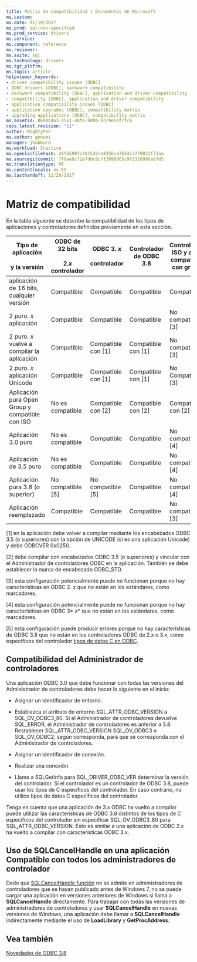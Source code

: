 ```yaml
---
title: Matriz de compatibilidad | Documentos de Microsoft
ms.custom: 
ms.date: 01/19/2017
ms.prod: sql-non-specified
ms.prod_service: drivers
ms.service: 
ms.component: reference
ms.reviewer: 
ms.suite: sql
ms.technology: drivers
ms.tgt_pltfrm: 
ms.topic: article
helpviewer_keywords:
- driver compatibility issues [ODBC]
- ODBC drivers [ODBC], backward compatibility
- backward compatibility [ODBC], application and driver compatibility
- compatibility [ODBC], application and driver compatibility
- application compatibility issues [ODBC]
- application upgrades [ODBC], compatibility matrix
- upgrading applications [ODBC], compatibility matrix
ms.assetid: 0690b463-15a1-48fa-9d0b-9cc9e5bf7fc6
caps.latest.revision: "11"
author: MightyPen
ms.author: genemi
manager: jhubbard
ms.workload: Inactive
ms.openlocfilehash: 26f6b907cf81545ce8356ca7654c3779833f73aa
ms.sourcegitcommit: 7f8aebc72e7d0c8cff3990865c9f1316996a67d5
ms.translationtype: MT
ms.contentlocale: es-ES
ms.lasthandoff: 11/20/2017
---
```

# <a name="compatibility-matrix"></a>Matriz de compatibilidad
En la tabla siguiente se describe la compatibilidad de los tipos de aplicaciones y controladores definidos previamente en esta sección.  
  
|Tipo de aplicación<br /><br /> y la versión|ODBC de 32 bits<br /><br /> 2.*x* controlador|ODBC 3. *x*<br /><br /> controlador|Controlador de ODBC 3.8|Controlador ISO y abra compatible con grupo|  
|--------------------------------------|-----------------------------------|---------------------------|---------------------|-----------------------------------------|  
|aplicación de 16 bits, cualquier versión|Compatible|Compatible|Compatible|Compatible|  
|2 puro. *x* aplicación|Compatible|Compatible|Compatible|No compatible [3]|  
|2 puro. *x* vuelve a compilar la aplicación|Compatible|Compatible con [1]|Compatible con [1]|No compatible [3]|  
|2 puro. *x* aplicación Unicode|Compatible|Compatible con [1]|Compatible con [1]|No Compatible [3]|  
|Aplicación pura Open Group y compatible con ISO|No es compatible|Compatible con [2]|Compatible con [2]|Compatible con [2]|  
|Aplicación 3.0 puro|No es compatible|Compatible|Compatible|No compatible [4]|  
|Aplicación de 3,5 puro|No es compatible|Compatible|Compatible|No compatible [4]|  
|Aplicación pura 3.8 (o superior)|No compatible [5]|No compatible [5]|Compatible|No compatible [4]|  
|Aplicación reemplazado|Compatible|Compatible|Compatible|No compatible [3]|  
  
 [1] en la aplicación debe volver a compilar mediante los encabezados ODBC 3.5 (o superiores) con la opción de UNICODE (si es una aplicación Unicode) y debe ODBCVER 0x0250.  
  
 [2] debe compilar con encabezados ODBC 3.5 (o superiores) y vincular con el Administrador de controladores ODBC en la aplicación. También se debe establecer la marca de encabezado ODBC_STD.  
  
 [3] esta configuración potencialmente puede no funcionan porque no hay características en ODBC 2. *x* que no están en los estándares, como marcadores.  
  
 [4] esta configuración potencialmente puede no funcionan porque no hay características en ODBC 3*.x* que no están en los estándares, como marcadores.  
  
 [5] esta configuración puede producir errores porque no hay características de ODBC 3.8 que no están en los controladores ODBC de 2.x o 3.x, como específicos del controlador [tipos de datos C en ODBC](../../../odbc/reference/develop-app/c-data-types-in-odbc.md).  
  
## <a name="driver-manager-compatibility"></a>Compatibilidad del Administrador de controladores  
 Una aplicación ODBC 3.0 que debe funcionar con todas las versiones del Administrador de controladores debe hacer lo siguiente en el inicio:  
  
-   Asignar un identificador de entorno.  
  
-   Establezca el atributo de entorno SQL_ATTR_ODBC_VERSION a SQL_OV_ODBC3_80. Si el Administrador de controladores devuelve SQL_ERROR, el Administrador de controladores es anterior a 3.8. Restablecer SQL_ATTR_ODBC_VERSION SQL_OV_ODBC3 o SQL_OV_ODBC2, según corresponda, para que se corresponda con el Administrador de controladores.  
  
-   Asignar un identificador de conexión.  
  
-   Realizar una conexión.  
  
-   Llame a SQLGetInfo para SQL_DRIVER_ODBC_VER determinar la versión del controlador. Si el controlador es un controlador de ODBC 3.8, puede usar los tipos de C específicos del controlador. En caso contrario, no utilice tipos de datos C específicos del controlador.  
  
 Tenga en cuenta que una aplicación de 3.x ODBC ha vuelto a compilar puede utilizar las características de ODBC 3.8 distintos de los tipos de C específicos del controlador sin especificar SQL_OV_ODBC3_80 para SQL_ATTR_ODBC_VERSION. Esto es similar a una aplicación de ODBC 2.x ha vuelto a compilar con características ODBC 3.x.  
  
## <a name="using-sqlcancelhandle-in-an-application-compatible-with-all-driver-managers"></a>Uso de SQLCancelHandle en una aplicación Compatible con todos los administradores de controlador  
 Dado que [SQLCancelHandle función](../../../odbc/reference/syntax/sqlcancelhandle-function.md) no se admite en administradores de controladores que se hayan publicado antes de Windows 7, no se puede cargar una aplicación en versiones anteriores de Windows si llama a **SQLCancelHandle** directamente. Para trabajar con todas las versiones de administradores de controladores y usar **SQLCancelHandle** en nuevas versiones de Windows, una aplicación debe llamar a **SQLCancelHandle** indirectamente mediante el uso de **LoadLibrary** y **GetProcAddress.**  
  
## <a name="see-also"></a>Vea también  
 [Novedades de ODBC 3.8](../../../odbc/reference/what-s-new-in-odbc-3-8.md)
